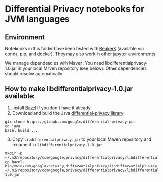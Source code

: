 # Differential Privacy notebooks for JVM languages

## Environment

Notebooks in this folder have been tested with
[BeakerX](http://beakerx.com) (available via conda, pip, and docker).
They may also work in other jupyter environments.

We manage dependencies with Maven. You need libdifferentialprivacy-1.0.jar
in your local Maven repository (see below). Other dependencies should resolve
automatically.

## How to make libdifferentialprivacy-1.0.jar available:

1. Install [Bazel](https://docs.bazel.build/versions/master/install.html)
if you don't have it already.
2. Download and build the Java [differential-privacy library](https://github.com/google/differential-privacy):
```
git clone https://github.com/google/differential-privacy.git
cd java
bazel build ...
```
3. Copy `libdifferentialprivacy.jar` to your local Maven repository and
rename it to `libdifferentialprivacy-1.0.jar`:
```
mkdir -p ~/.m2/repository/com/google/privacy/differentialprivacy/libdifferentialprivacy/1.0/
cp bazel-bin/main/com/google/privacy/differentialprivacy/libdifferentialprivacy.jar ~/.m2/repository/com/google/privacy/differentialprivacy/libdifferentialprivacy/1.0/libdifferentialprivacy-1.0.jar
```
